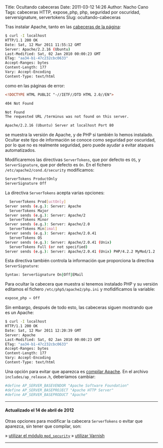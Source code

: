 Title: Ocultando cabeceras
Date: 2011-03-12 14:26
Author: Nacho Cano
Tags: cabeceras HTTP, expose_php, php, seguridad por oscuridad, serversignature, servertokens
Slug: ocultando-cabeceras

Tras instalar Apache, tanto en las [cabeceras de la página][]:

```bash
$ curl -I localhost
HTTP/1.1 200 OK
Date: Sat, 12 Mar 2011 11:55:12 GMT
Server: Apache/2.2.16 (Ubuntu)
Last-Modified: Sat, 02 Jan 2010 00:00:23 GMT
ETag: "aa34-b1-47c232cbc0633"
Accept-Ranges: bytes
Content-Length: 177
Vary: Accept-Encoding
Content-Type: text/html
```

como en las páginas de error:

```html
<!DOCTYPE HTML PUBLIC "-//IETF//DTD HTML 2.0//EN">

404 Not Found

Not Found
The requested URL /terminus was not found on this server.

Apache/2.2.16 (Ubuntu) Server at localhost Port 80
```

se muestra la versión de Apache, y de PHP si también lo hemos instalado.
Ocultar este tipo de información se conoce como seguridad por oscuridad,
por lo que no es realmente seguridad, pero puede ayudar a evitar ataques
automatizados.

Modificaremos las directivas `ServerTokens`, que por defecto es `OS`, y
`ServerSignature`, que por defecto es `On`. En el fichero
`/etc/apache2/cond.d/security` modificamos:

```bash
ServerTokens ProductOnly
ServerSignature Off
```

La directiva `ServerTokens` acepta varias opciones:

```bash
  ServerTokens Prod[uctOnly]
Server sends (e.g.): Server: Apache
  ServerTokens Major
Server sends (e.g.): Server: Apache/2
  ServerTokens Minor
Server sends (e.g.): Server: Apache/2.0
  ServerTokens Min[imal]
Server sends (e.g.): Server: Apache/2.0.41
  ServerTokens OS
Server sends (e.g.): Server: Apache/2.0.41 (Unix)
  ServerTokens Full (or not specified)
Server sends (e.g.): Server: Apache/2.0.41 (Unix) PHP/4.2.2 MyMod/1.2
```

Esta directiva también controla la información que proporciona la
directiva `ServerSignature`:

```bash
Syntax: ServerSignature On|Off|EMail
```

Para ocultar la cabecera que muestra si tenemos instalado PHP y su
versión editamos el fichero `/etc/php5/apache2/php.ini` y mofidificamos
la variable:

```php
expose_php = Off
```

Sin embargo, después de todo esto, las cabeceras siguen mostrando que es
un Apache:

```bash
$ curl -I localhost
HTTP/1.1 200 OK
Date: Sat, 12 Mar 2011 12:20:39 GMT
Server: Apache
Last-Modified: Sat, 02 Jan 2010 00:00:23 GMT
ETag: "aa34-b1-47c232cbc0633"
Accept-Ranges: bytes
Content-Length: 177
Vary: Accept-Encoding
Content-Type: text/html
```

Una opción para evitar que aparezca es [compilar Apache][]. En el
archivo `includes/ap_release.h`, deberíamos cambiar:

```bash
#define AP_SERVER_BASEVENDOR "Apache Software Foundation"
#define AP_SERVER_BASEPROJECT "Apache HTTP Server"
#define AP_SERVER_BASEPRODUCT "Apache"
```

* * * * *

#### Actualizado el 14 de abril de 2012

Otras opciones para modificar la cabecera `ServerTokens` o evitar que
aparezca, sin tener que compilar, son:

» [utilizar el módulo `mod_security`][utilizar el módulo mod_security]
» [utilizar Varnish][]

* * * * *

  [cabeceras de la página]: {filename}/admin/cabeceras-http-personalizadas-en-apache2.md
    "cabeceras HTTP"
  [compilar Apache]: http://www.flu-project.com/seguridad-en-los-banner-de-los-servidores-web-apache-ocultando-informacion.html
    "compilar Apache"
  [utilizar el módulo mod_security]: {filename}/admin/apache2-y-mod_security-en-ubuntu-lucid-lynx-10-04.md
    "Apache 2 y mod_security en Ubuntu Lucid Lynx 10.04"
  [utilizar Varnish]: {filename}/admin/mejorando-la-seguridad-de-apache-con-varnish.md
    "Mejorando la seguridad en Apache con Varnish"
